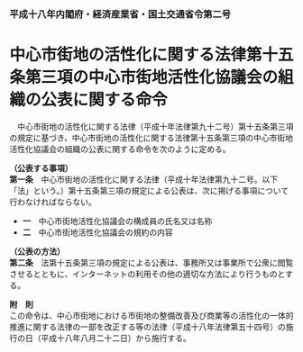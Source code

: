 ### 平成十八年内閣府・経済産業省・国土交通省令第二号  
# 中心市街地の活性化に関する法律第十五条第三項の中心市街地活性化協議会の組織の公表に関する命令  
　中心市街地の活性化に関する法律（平成十年法律第九十二号）第十五条第三項の規定に基づき、中心市街地の活性化に関する法律第十五条第三項の中心市街地活性化協議会の組織の公表に関する命令を次のように定める。  
  
**（公表する事項）**  
**第一条**　中心市街地の活性化に関する法律（平成十年法律第九十二号。以下「法」という。）第十五条第三項の規定による公表は、次に掲げる事項について行わなければならない。  
* **一**　中心市街地活性化協議会の構成員の氏名又は名称  
* **二**　中心市街地活性化協議会の規約の内容  
  
**（公表の方法）**  
**第二条**　法第十五条第三項の規定による公表は、事務所又は事業所で公衆に閲覧させるとともに、インターネットの利用その他の適切な方法により行うものとする。  
  
**附　則**  
この命令は、中心市街地における市街地の整備改善及び商業等の活性化の一体的推進に関する法律の一部を改正する等の法律（平成十八年法律第五十四号）の施行の日（平成十八年八月二十二日）から施行する。  
  
